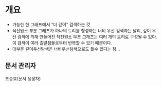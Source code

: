 # 개요
 - 가능한 한 그래프에서 "더 깊이" 검색하는 것
 - 직전원소 부분 그래프가 하나의 트리를 형성하는 너비 우선 검색과는 달리, 깊이 우선 검색에 의해 만들어진 직전원소 부분 그래프는 여러 개의 트리로 구성될 수 있다. 이 검색이 여러 출발점들로부터 반복할 수 있기 때문이다.
 - 대부분 깊이우선탐색은 너비우선탐색으로도 풀수 있다는 점…
## 문서 관리자
조승효(문서 생성자)